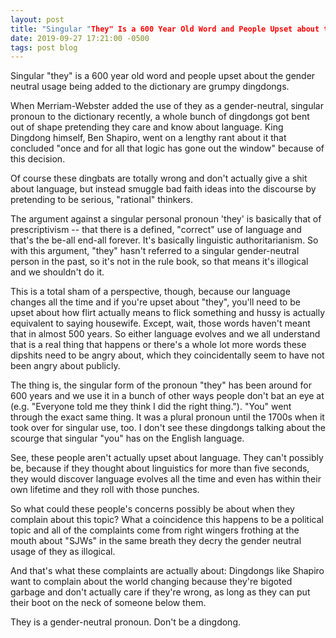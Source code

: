 ```yaml
---
layout: post
title: "Singular "They" Is a 600 Year Old Word and People Upset about the Gender Neutral Usage Being Added to the Dictionary Are Grumpy Dingdongs"
date: 2019-09-27 17:21:00 -0500
tags: post blog
---
```


Singular "they" is a 600 year old word and people upset about the gender neutral usage being added to the dictionary are grumpy dingdongs.

When Merriam-Webster added the use of they as a gender-neutral, singular pronoun to the dictionary recently, a whole bunch of dingdongs got bent out of shape pretending they care and know about language. King Dingdong himself, Ben Shapiro, went on a lengthy rant about it that concluded "once and for all that logic has gone out the window" because of this decision.

Of course these dingbats are totally wrong and don't actually give a shit about language, but instead smuggle bad faith ideas into the discourse by pretending to be serious, "rational" thinkers.

The argument against a singular personal pronoun 'they' is basically that of prescriptivism -- that there is a defined, "correct" use of language and that's the be-all end-all forever. It's basically linguistic authoritarianism. So with this argument, "they" hasn't referred to a singular gender-neutral person in the past, so it's not in the rule book, so that means it's illogical and we shouldn't do it.

This is a total sham of a perspective, though, because our language changes all the time and if you're upset about "they", you'll need to be upset about how flirt actually means to flick something and hussy is actually equivalent to saying housewife. Except, wait, those words haven't meant that in almost 500 years. So either language evolves and we all understand that is a real thing that happens or there's a whole lot more words these dipshits need to be angry about, which they coincidentally seem to have not been angry about publicly.

The thing is, the singular form of the pronoun "they" has been around for 600 years and we use it in a bunch of other ways people don't bat an eye at (e.g. "Everyone told me they think I did the right thing."). "You" went through the exact same thing. It was a plural pronoun until the 1700s when it took over for singular use, too. I don't see these dingdongs talking about the scourge that singular "you" has on the English language. 

See, these people aren't actually upset about language. They can't possibly be, because if they thought about linguistics for more than five seconds, they would discover language evolves all the time and even has within their own lifetime and they roll with those punches. 

So what could these people's concerns possibly be about when they complain about this topic? What a coincidence this happens to be a political topic and all of the complaints come from right wingers frothing at the mouth about "SJWs" in the same breath they decry the gender neutral usage of they as illogical.

And that's what these complaints are actually about: Dingdongs like Shapiro want to complain about the world changing because they're bigoted garbage and don't actually care if they're wrong, as long as they can put their boot on the neck of someone below them.

They is a gender-neutral pronoun. Don't be a dingdong.